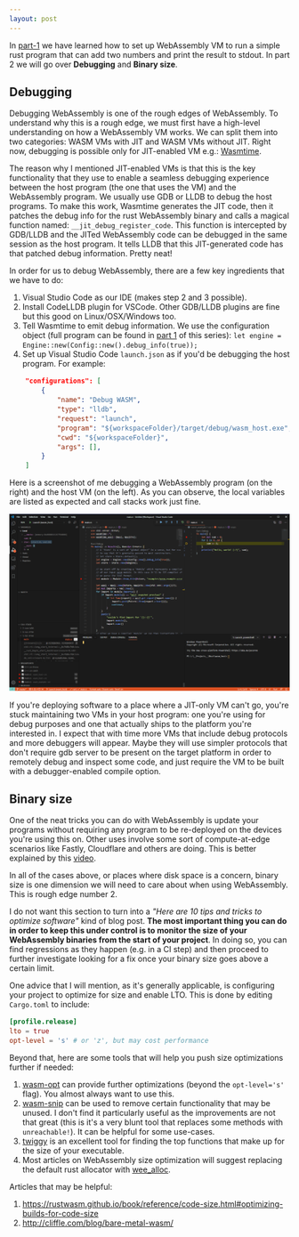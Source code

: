 ```yaml
---
layout: post
---
```


In [part-1](https://alexene.dev/2020/08/17/webassembly-without-the-browser-part-1.html) we have learned how to set up WebAssembly VM to run a simple rust program that can add two numbers and print the result to stdout. In part 2 we will go over __Debugging__ and __Binary size__. 

## Debugging
Debugging WebAssembly is one of the rough edges of WebAssembly. To understand why this is a rough edge, we must first have a high-level understanding on how a WebAssembly VM works. We can split them into two categories: WASM VMs with JIT and WASM VMs without JIT. Right now, debugging is possible only for JIT-enabled VM e.g.: [Wasmtime](https://github.com/bytecodealliance/wasmtime).

The reason why I mentioned JIT-enabled VMs is that this is the key functionality that they use to enable a seamless debugging experience between the host program (the one that uses the VM) and the WebAssembly program. We usually use GDB or LLDB to debug the host programs. To make this work, Wasmtime generates the JIT code, then it patches the debug info for the rust WebAssembly binary and calls a magical function named: `__jit_debug_register_code`. This function is intercepted by GDB/LLDB and the JITed WebAssembly code can be debugged in the same session as the host program. It tells LLDB that this JIT-generated code has that patched debug information. Pretty neat!

In order for us to debug WebAssembly, there are a few key ingredients that we have to do:  
1. Visual Studio Code as our IDE (makes step 2 and 3 possible).
2. Install CodeLLDB plugin for VSCode. Other GDB/LLDB plugins are fine but this good on Linux/OSX/Windows too.
3. Tell Wasmtime to emit debug information. We use the configuration object (full program can be found in [part 1](https://alexene.dev/2020/08/17/webassembly-without-the-browser-part-1.html) of this series): `let engine = Engine::new(Config::new().debug_info(true));`
4. Set up Visual Studio Code `launch.json` as if you'd be debugging the host program. For example:
```json
    "configurations": [
        {
            "name": "Debug WASM",
            "type": "lldb",
            "request": "launch",
            "program": "${workspaceFolder}/target/debug/wasm_host.exe",
            "cwd": "${workspaceFolder}",
            "args": [],
        }
    ]
```

Here is a screenshot of me debugging a WebAssembly program (on the right) and the host VM (on the left). As you can observe, the local variables are listed as expected and call stacks work just fine.

![webAssembly debugging](/images/wasm/debug.png)

If you're deploying software to a place where a JIT-only VM can't go, you're stuck maintaining two VMs in your host program: one you're using for debug purposes and one that actually ships to the platform you're interested in. I expect that with time more VMs that include debug protocols and more debuggers will appear. Maybe they will use simpler protocols that don't require gdb server to be present on the target platform in order to remotely debug and inspect some code, and just require the VM to be built with a debugger-enabled compile option.

## Binary size
One of the neat tricks you can do with WebAssembly is update your programs without requiring any program to be re-deployed on the devices you're using this on. Other uses involve some sort of compute-at-edge scenarios like Fastly, Cloudflare and others are doing. This is better explained by this [video](https://www.youtube.com/watch?v=vqBtoPJoQOE).  

In all of the cases above, or places where disk space is a concern, binary size is one dimension we will need to care about when using WebAssembly. This is rough edge number 2.

I do not want this section to turn into a _"Here are 10 tips and tricks to optimize software"_ kind of blog post. __The most important thing you can do in order to keep this under control is to monitor the size of your WebAssembly binaries from the start of your project__. In doing so, you can find regressions as they happen (e.g. in a CI step) and then proceed to further investigate looking for a fix once your binary size goes above a certain limit.

One advice that I will mention, as it's generally applicable, is configuring your project to optimize for size and enable LTO. This is done by editing `Cargo.toml` to include:  
```toml
[profile.release]
lto = true
opt-level = 's' # or 'z', but may cost performance
```

Beyond that, here are some tools that will help you push size optimizations further if needed:
1. [wasm-opt](https://github.com/WebAssembly/binaryen) can provide further optimizations (beyond the `opt-level='s'` flag). You almost always want to use this.
2. [wasm-snip](https://github.com/rustwasm/wasm-snip) can be used to remove certain functionality that may be unused. I don't find it particularly useful as the improvements are not that great (this is it's a very blunt tool that replaces some methods with `unreachable!`). It can be helpful for some use-cases.
3. [twiggy](https://rustwasm.github.io/twiggy/index.html) is an excellent tool for finding the top functions that make up for the size of your executable.
4. Most articles on WebAssembly size optimization will suggest replacing the default rust allocator with [wee_alloc](https://github.com/rustwasm/wee_alloc).

Articles that may be helpful:
1. https://rustwasm.github.io/book/reference/code-size.html#optimizing-builds-for-code-size  
2. http://cliffle.com/blog/bare-metal-wasm/
 